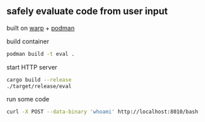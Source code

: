 ## safely evaluate code from user input

built on [warp](https://github.com/seanmonstar/warp) + [podman](https://podman.io/)

build container

```bash
podman build -t eval .
```

start HTTP server

```bash
cargo build --release
./target/release/eval
```

run some code

```bash
curl -X POST --data-binary 'whoami' http://localhost:8010/bash
```
